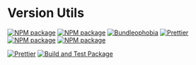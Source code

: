 # Version Utils

[![NPM package](https://badge.fury.io/js/%40nexys%2Fversion-checker.svg)](https://www.npmjs.com/package/@nexys/version-checker)
[![NPM package](https://img.shields.io/npm/v/@nexys/version-checker.svg)](https://www.npmjs.com/package/@nexys/version-checker)
[![Bundleophobia](https://badgen.net/bundlephobia/min/@nexys/version-checker)](https://bundlephobia.com/result?p=@nexys/version-checker)
[![Prettier](https://img.shields.io/badge/code_style-prettier-ff69b4.svg)](https://prettier.io/)
[![NPM package](https://badge.fury.io/js/%40nexys%2Fversion-checker.svg)](https://www.npmjs.com/package/@nexys/version-checker)
[![NPM package](https://img.shields.io/npm/v/@nexys/version-checker.svg)](https://www.npmjs.com/package/@nexys/version-checker)

[![Prettier](https://img.shields.io/badge/code_style-prettier-ff69b4.svg)](https://prettier.io/)
[![Build and Test Package](https://github.com/nexys-system/version-utils/actions/workflows/test.yml/badge.svg)](https://github.com/nexys-system/version-utils/actions/workflows/test.yml)
